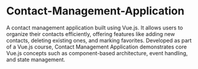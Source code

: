 # Contact-Management-Application


A contact management application built using Vue.js. It allows users to organize their contacts efficiently, offering features like adding new contacts, deleting existing ones, and marking favorites. Developed as part of a Vue.js course, Contact Management Application demonstrates core Vue.js concepts such as component-based architecture, event handling, and state management.


